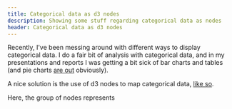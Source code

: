 ```yaml
---
title: Categorical data as d3 nodes
description: Showing some stuff regarding categorical data as nodes
header: Categorical data as d3 nodes
---
```


Recently, I've been messing around with different ways to display categorical data. I do a fair bit of analysis with categorical data, and in my presentations and reports I was getting a bit sick of bar charts and tables (and pie charts [are out]("https://excelcharts.com/pie-charts-a-neverending-discussion") obviously). 

A nice solution is the use of d3 nodes to map categorical data, [like so]("https://bl.ocks.org/bsuthersan/5a655c4922c7490ba1b933200b0d1b71"). 

Here, the group of nodes represents 




  